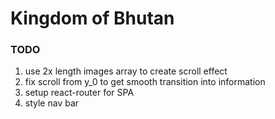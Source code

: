 # Kingdom of Bhutan

### TODO
1. use 2x length images array to create scroll effect
2. fix scroll from y_0 to get smooth transition into information
3. setup react-router for SPA
4. style nav bar
